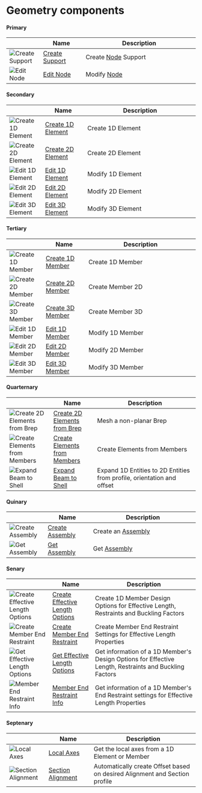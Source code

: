 # Geometry components
<!--- This file has been auto-generated, do not change it manually! Edit the generator here: https://github.com/arup-group/GSA-Grasshopper/tree/main/DocsGeneration --->

#### Primary

|<img width="20"/>   |<img width="200"/> Name |<img width="1000"/> Description |
| ----------- | ----------- | ----------- |
|![Create Support](./images/CreateSupport.png) |[Create Support](gsagh-create-support-component.md) |Create [Node](gsagh-node-parameter.md) Support  |
|![Edit Node](./images/EditNode.png) |[Edit Node](gsagh-edit-node-component.md) |Modify [Node](gsagh-node-parameter.md)  |

#### Secondary

|<img width="20"/>   |<img width="200"/> Name |<img width="1000"/> Description |
| ----------- | ----------- | ----------- |
|![Create 1D Element](./images/Create1dElement.png) |[Create 1D Element](gsagh-create-1d-element-component.md) |Create 1D Element |
|![Create 2D Element](./images/Create2dElement.png) |[Create 2D Element](gsagh-create-2d-element-component.md) |Create 2D Element |
|![Edit 1D Element](./images/Edit1dElement.png) |[Edit 1D Element](gsagh-edit-1d-element-component.md) |Modify 1D Element |
|![Edit 2D Element](./images/Edit2dElement.png) |[Edit 2D Element](gsagh-edit-2d-element-component.md) |Modify 2D Element |
|![Edit 3D Element](./images/Edit3dElement.png) |[Edit 3D Element](gsagh-edit-3d-element-component.md) |Modify 3D Element |

#### Tertiary

|<img width="20"/>   |<img width="200"/> Name |<img width="1000"/> Description |
| ----------- | ----------- | ----------- |
|![Create 1D Member](./images/Create1dMember.png) |[Create 1D Member](gsagh-create-1d-member-component.md) |Create 1D Member |
|![Create 2D Member](./images/Create2dMember.png) |[Create 2D Member](gsagh-create-2d-member-component.md) |Create Member 2D |
|![Create 3D Member](./images/Create3dMember.png) |[Create 3D Member](gsagh-create-3d-member-component.md) |Create Member 3D |
|![Edit 1D Member](./images/Edit1dMember.png) |[Edit 1D Member](gsagh-edit-1d-member-component.md) |Modify 1D Member |
|![Edit 2D Member](./images/Edit2dMember.png) |[Edit 2D Member](gsagh-edit-2d-member-component.md) |Modify 2D Member |
|![Edit 3D Member](./images/Edit3dMember.png) |[Edit 3D Member](gsagh-edit-3d-member-component.md) |Modify 3D Member |

#### Quarternary

|<img width="20"/>   |<img width="200"/> Name |<img width="1000"/> Description |
| ----------- | ----------- | ----------- |
|![Create 2D Elements from Brep](./images/Create2dElementsFromBrep.png) |[Create 2D Elements from Brep](gsagh-create-2d-elements-from-brep-component.md) |Mesh a non-planar Brep |
|![Create Elements from Members](./images/CreateElementsFromMembers.png) |[Create Elements from Members](gsagh-create-elements-from-members-component.md) |Create Elements from Members |
|![Expand Beam to Shell](./images/ExpandBeamToShell.png) |[Expand Beam to Shell](gsagh-expand-beam-to-shell-component.md) |Expand 1D Entities to 2D Entities from profile, orientation and offset |

#### Quinary

|<img width="20"/>   |<img width="200"/> Name |<img width="1000"/> Description |
| ----------- | ----------- | ----------- |
|![Create Assembly](./images/CreateAssembly.png) |[Create Assembly](gsagh-create-assembly-component.md) |Create an [Assembly](gsagh-assembly-parameter.md)  |
|![Get Assembly](./images/GetAssembly.png) |[Get Assembly](gsagh-get-assembly-component.md) |Get [Assembly](gsagh-assembly-parameter.md)  |

#### Senary

|<img width="20"/>   |<img width="200"/> Name |<img width="1000"/> Description |
| ----------- | ----------- | ----------- |
|![Create Effective Length Options](./images/CreateEffectiveLengthOptions.png) |[Create Effective Length Options](gsagh-create-effective-length-options-component.md) |Create 1D Member Design Options for Effective Length, Restraints and Buckling Factors |
|![Create Member End Restraint](./images/CreateMemberEndRestraint.png) |[Create Member End Restraint](gsagh-create-member-end-restraint-component.md) |Create Member End Restraint Settings for Effective Length Properties |
|![Get Effective Length Options](./images/GetEffectiveLengthOptions.png) |[Get Effective Length Options](gsagh-get-effective-length-options-component.md) |Get information of a 1D Member's Design Options for Effective Length, Restraints and Buckling Factors |
|![Member End Restraint Info](./images/MemberEndRestraintInfo.png) |[Member End Restraint Info](gsagh-member-end-restraint-info-component.md) |Get information of a 1D Member's End Restraint settings for Effective Length Properties |

#### Septenary

|<img width="20"/>   |<img width="200"/> Name |<img width="1000"/> Description |
| ----------- | ----------- | ----------- |
|![Local Axes](./images/LocalAxes.png) |[Local Axes](gsagh-local-axes-component.md) |Get the local axes from a 1D Element or Member |
|![Section Alignment](./images/SectionAlignment.png) |[Section Alignment](gsagh-section-alignment-component.md) |Automatically create Offset based on desired Alignment and Section profile |
